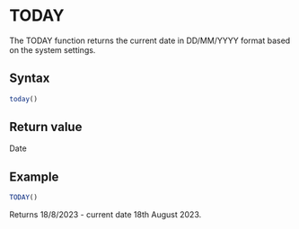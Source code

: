 # TODAY

The TODAY function returns the current date in DD/MM/YYYY format based on the system settings.

## Syntax

```javascript
today()
```

## Return value

Date

## Example

```javascript
TODAY()
```

Returns 18/8/2023 - current date 18th August 2023.
